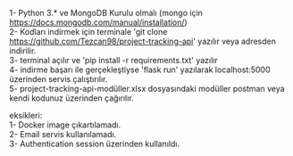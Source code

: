 1- Python 3.* ve MongoDB Kurulu olmalı (mongo için https://docs.mongodb.com/manual/installation/)  
2- Kodları indirmek için terminale 'git clone https://github.com/Tezcan98/project-tracking-api' yazılır veya adresden indirilir.  
3- terminal açılır ve 'pip install -r requirements.txt' yazılır  
4- indirme başarı ile gerçekleştiyse 'flask run' yazılarak localhost:5000 üzerinden servis çalıştırılır.  
5- project-tracking-api-modüller.xlsx dosyasındaki modüller postman veya kendi kodunuz üzerinden çağırılır.  

    
eksikleri:  
1- Docker image çıkartılamadı.  
2- Email servis kullanılamadı.  
3- Authentication session üzerinden kullanıldı.  
